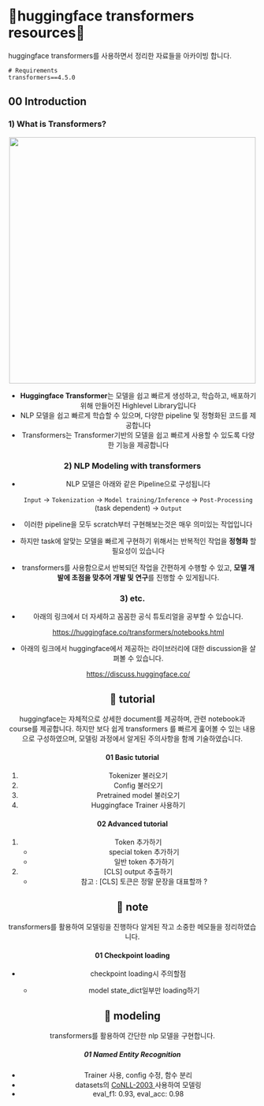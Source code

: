 # 🤗huggingface transformers resources🤗

huggingface transformers를 사용하면서 정리한 자료들을 아카이빙 합니다.

```
# Requirements
transformers==4.5.0
```



## 00 Introduction



### 1) What is Transformers?

<center><img src='https://raw.githubusercontent.com/yukyunglee/yukyunglee.github.io/master/HF.png' width=500>

* **Huggingface Transformer**는 모델을 쉽고 빠르게 생성하고, 학습하고, 배포하기 위해 만들어진 Highlevel Library입니다
* NLP 모델을 쉽고 빠르게 학습할 수 있으며, 다양한 pipeline 및 정형화된 코드를 제공합니다
* Transformers는 Transformer기반의 모델을 쉽고 빠르게 사용할 수 있도록 다양한 기능을 제공합니다



### 2) NLP Modeling with transformers

* NLP 모델은 아래와 같은 Pipeline으로 구성됩니다

  `Input` -> `Tokenization` -> `Model training/Inference` -> `Post-Processing` (task dependent) -> `Output`

* 이러한 pipeline을 모두 scratch부터 구현해보는것은 매우 의미있는 작업입니다
* 하지만 task에 알맞는 모델을 빠르게 구현하기 위해서는 반복적인 작업을 **정형화** 할 필요성이 있습니다
* transformers를 사용함으로서 반복되던 작업을 간편하게 수행할 수 있고, **모델 개발에 초점을 맞추어 개발 및 연구**를 진행할 수 있게됩니다.



### 3) etc.

* 아래의 링크에서 더 자세하고 꼼꼼한 공식 튜토리얼을 공부할 수 있습니다. 

   https://huggingface.co/transformers/notebooks.html

* 아래의 링크에서 huggingface에서 제공하는 라이브러리에 대한 discussion을 살펴볼 수 있습니다. 

  https://discuss.huggingface.co/



## 📂 tutorial

huggingface는 자체적으로 상세한 document를 제공하며, 관련 notebook과 course를 제공합니다. 하지만 보다 쉽게 transformers 를 빠르게 훑어볼 수 있는 내용으로 구성하였으며, 모델링 과정에서 알게된 주의사항을 함께 기술하였습니다. 

#### 01 Basic tutorial

1) Tokenizer 불러오기
2) Config 불러오기
3) Pretrained model 불러오기
4) Huggingface Trainer 사용하기



#### 02 Advanced tutorial

1. Token 추가하기 
   * special token 추가하기
   * 일반 token 추가하기
2. [CLS] output 추출하기
   * 참고 : [CLS] 토큰은 정말 문장을 대표할까 ?



## 📂 note

transformers를 활용하여 모델링을 진행하다 알게된 작고 소중한 메모들을 정리하였습니다.

#### 01 Checkpoint loading

* checkpoint loading시 주의할점

  * model state_dict일부만 loading하기

  

## 📂 modeling

transformers를 활용하여 간단한 nlp 모델을 구현합니다.

##### 01 Named Entity Recognition

* Trainer 사용, config 수정, 함수 분리
* datasets의 [CoNLL-2003 ](https://www.aclweb.org/anthology/W03-0419.pdf) 사용하여 모델링
* eval_f1: 0.93, eval_acc: 0.98

